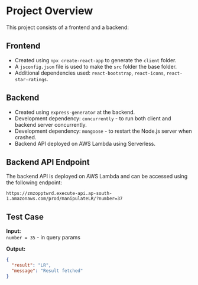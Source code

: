 # Project Overview

This project consists of a frontend and a backend:

## Frontend

- Created using `npx create-react-app` to generate the `client` folder.
- A `jsconfig.json` file is used to make the `src` folder the base folder.
- Additional dependencies used: `react-bootstrap`, `react-icons`, `react-star-ratings`.

## Backend

- Created using `express-generator` at the backend.
- Development dependency: `concurrently` - to run both client and backend server concurrently.
- Development dependency: `mongoose` - to restart the Node.js server when crashed.
- Backend API deployed on AWS Lambda using Serverless.

## Backend API Endpoint

The backend API is deployed on AWS Lambda and can be accessed using the following endpoint:

`https://zmzopptwrd.execute-api.ap-south-1.amazonaws.com/prod/manipulateLR/?number=37`

## Test Case

**Input:**  
`number = 35` - in query params

**Output:**
```json
{
  "result": "LR",
  "message": "Result fetched"
}
